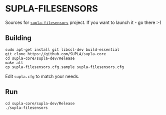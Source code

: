 # SUPLA-FILESENSORS

Sources for [`supla-filesensors`](https://github.com/fracz/supla-filesensors) project.
If you want to launch it - go there :-)

## Building

```
sudo apt-get install git libssl-dev build-essential
git clone https://github.com/SUPLA/supla-core
cd supla-core/supla-dev/Release
make all
cp supla-filesensors.cfg.sample supla-filesensors.cfg
```

Edit `supla.cfg` to match your needs.

## Run

```
cd supla-core/supla-dev/Release
./supla-filesensors
```